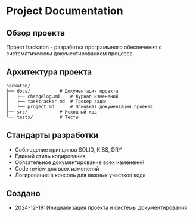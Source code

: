 # Project Documentation

## Обзор проекта
Проект hackaton - разработка программного обеспечения с систематическим документированием процесса.

## Архитектура проекта
```
hackaton/
├── docs/           # Документация проекта
│   ├── changelog.md    # Журнал изменений
│   ├── tasktracker.md  # Трекер задач
│   └── project.md      # Основная документация проекта
├── src/            # Исходный код
└── tests/          # Тесты
```

## Стандарты разработки
- Соблюдение принципов SOLID, KISS, DRY
- Единый стиль кодирования
- Обязательное документирование всех изменений
- Code review для всех изменений
- Логирование в консоль для важных участков кода

## Создано
- 2024-12-19: Инициализация проекта и системы документирования
